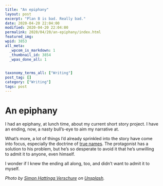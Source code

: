 ```yaml
---
title: "An epiphany"
layout: post
excerpt: "Plan B is bad. Really bad."
date: 2020-04-20 22:04:00
modified: 2020-04-20 22:04:00
permalink: 2020/04/20/an-epiphany/index.html
featured_img: 
wpid: 3853
all_meta: 
  _wpcom_is_markdown: 1
  _thumbnail_id: 3854
  _wpas_done_all: 1
  
  
taxonomy_terms_all: ["Writing"]
post_tag: []
category: ["Writing"]
tags: post
---
```


# An epiphany

I had an epiphany, at lunch time, about my current short story project. I have an ending, now, a nasty bull’s-eye to aim my narrative at.

What’s more, a lot of things I’d already sprinkled into the story have come into focus, especially the doctrine of [true names](https://en.wikipedia.org/wiki/True_name). The protagonist has a solution to his problem, but he’s so desperate to avoid it that he’s unwilling to admit it to anyone, even himself.

I wonder if I knew the ending all along, too, and didn’t want to admit it to myself.

*Photo by [Simon Hattinga Verschure](https://unsplash.com/@webmarbles?utm_source=unsplash&utm_medium=referral&utm_content=creditCopyText) on [Unsplash](https://unsplash.com/s/photos/standing-stones?utm_source=unsplash&utm_medium=referral&utm_content=creditCopyText).*
